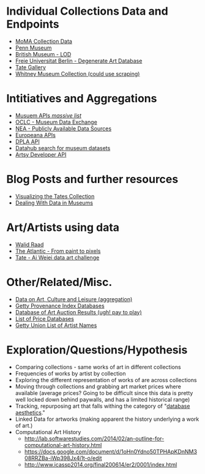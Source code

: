 Individual Collections Data and Endpoints
=============================

- [MoMA Collection Data](https://github.com/MuseumofModernArt/collection)
- [Penn Museum](http://www.penn.museum/collections/data.php)
- [British Museum - LOD](http://collection.britishmuseum.org/)
- [Freie Universitat Berlin - Degenerate Art Database](http://www.geschkult.fu-berlin.de/en/e/db_entart_kunst/datenbank/index.html)
- [Tate Gallery](https://github.com/tategallery/collection)
- [Whitney Museum Collection (could use scraping)](http://collection.whitney.org/)

Intitiatives and Aggregations
=============================

- [Musuem APIs _massive list_](http://museum-api.pbworks.com/w/page/21933420/Museum%C2%A0APIs)
- [OCLC - Museum Data Exchange](http://www.oclc.org/research/activities/museumdata.html)
- [NEA - Publicly Available Data Sources](https://www.arts.gov/grants-organizations/research-art-works/publicly-available-data-sources)
- [Europeana APIs](http://labs.europeana.eu/api)
- [DPLA API](http://dp.la/info/developers/codex/)
- [Datahub search for museum datasets](https://datahub.io/dataset?tags=museum)
- [Artsy Developer API](https://developers.artsy.net/)

Blog Posts and further resources
================================

- [Visualizing the Tates Collection](http://museumtwo.blogspot.com/2013/11/visualizing-tates-collection-what-open.html)
- [Dealing With Data in Museums](http://www.hugeinc.com/ideas/perspective/dealing-with-data-in-museums)

Art/Artists using data
======================

- [Walid Raad](http://www.moma.org/calendar/exhibitions/1493)
- [The Atlantic - From paint to pixels](http://www.theatlantic.com/entertainment/archive/2015/05/the-rise-of-the-data-artist/392399/)
- [Tate - Ai Weiei data art challenge](http://www.thespace.org/artwork/view/tatehackprojects)

Other/Related/Misc.
===================

- [Data on Art, Culture and Leisure (aggregation)](http://dss.princeton.edu/cgi-bin/dataresources/newdataresources.cgi?term=38)
- [Getty Provenance Index Databases](http://www.getty.edu/research/tools/provenance/search.html)
- [Database of Art Auction Results (ugh! pay to play)](https://www.artnet.com/price-database/)
- [List of Price Databases](http://nylibrary.sothebysinstitute.com/rr_eresources_pricedb.html)
- [Getty Union List of Artist Names](http://www.getty.edu/research/tools/vocabularies/ulan/)

Exploration/Questions/Hypothesis
================================

- Comparing collections - same works of art in different collections 
- Frequencies of works by artist by collection
- Exploring the different representation of works of are across collections
- Moving through collections and grabbing art market prices where available (average prices? Going to be difficult since this data is pretty well locked down behind paywalls, and has a limited historical range)
- Tracking, repurposing art that falls withing the category of "[database aesthetics](http://www.upress.umn.edu/book-division/books/database-aesthetics)."
- Linked Data for artworks (making apparent the history underlying a work of art.)
- Computational Art History
	* http://lab.softwarestudies.com/2014/02/an-outline-for-computational-art-history.html
	* https://docs.google.com/document/d/1oHn0Ydno50TPHApKDnNM308RRZBa-iWp398Jx4i1t-o/edit
	* http://www.icassp2014.org/final200614/er2/0001/index.html

